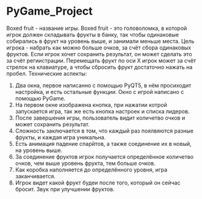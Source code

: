 # PyGame_Project
Boxed fruit - название игры.
Boxed fruit - это головоломка, в которой игрок должен складывать фрукты в банку, так чтобы одинаковые собирались в фрукт на уровень выше, и занимали меньше места. Цель игрока - набрать как можно больше очков, за счёт сбора одинаковых фруктов.
Если игрок хочет сохранить результат, он может сделать это за счёт региистрации.
Перемещать фрукт по оси X игрок может за счёт стрелок на клавиатуре, а чтобы сбросить фрукт достаточно нажать на пробел.
Технические аспекты:
   1) Два окна, первое написанно с помощью PyQT5, в нём просиходит настройка, и есть остальные функции. Окно с игрой написано с помощью PyGame.
   2) На первом окне изображена кнопка, при нажатии котрой запускается игра, так же есть кнопка настроек и списка лидеров.
   3) После завершения игры, пользователь видит количетво очков и может сохранить результат.
   4) Сложность заключается в том, что каждый раз поялвяются разные фрукты, и каждая игра уникальна.
   5) Есть анимация падение спарйтов, а также соединение их в новый, на уровень выше.
   6) За соединение фруктов игрок получается определённое количетво очков, чем выше уровень фрукта, тем больше очков.
   7) Как коробка наполняется до определённого уровня, игра заканчивается.
   8) Игрок видет какой фрукт будеи после того, который он сейчас бросит.
Звук при улучшении фруктов.
